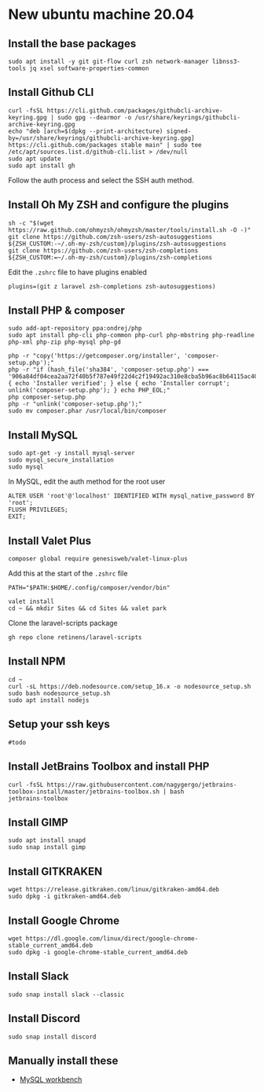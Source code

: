 # New ubuntu machine 20.04

## Install the base packages

```shell
sudo apt install -y git git-flow curl zsh network-manager libnss3-tools jq xsel software-properties-common
```

## Install Github CLI

```shell
curl -fsSL https://cli.github.com/packages/githubcli-archive-keyring.gpg | sudo gpg --dearmor -o /usr/share/keyrings/githubcli-archive-keyring.gpg
echo "deb [arch=$(dpkg --print-architecture) signed-by=/usr/share/keyrings/githubcli-archive-keyring.gpg] https://cli.github.com/packages stable main" | sudo tee /etc/apt/sources.list.d/github-cli.list > /dev/null
sudo apt update
sudo apt install gh
```
Follow the auth process and select the SSH auth method.


## Install Oh My ZSH and configure the plugins

```shell
sh -c "$(wget https://raw.github.com/ohmyzsh/ohmyzsh/master/tools/install.sh -O -)"
git clone https://github.com/zsh-users/zsh-autosuggestions ${ZSH_CUSTOM:-~/.oh-my-zsh/custom}/plugins/zsh-autosuggestions
git clone https://github.com/zsh-users/zsh-completions ${ZSH_CUSTOM:=~/.oh-my-zsh/custom}/plugins/zsh-completions
```

Edit the `.zshrc` file to have plugins enabled
```
plugins=(git z laravel zsh-completions zsh-autosuggestions)
```

## Install PHP & composer

```shell
sudo add-apt-repository ppa:ondrej/php
sudo apt install php-cli php-common php-curl php-mbstring php-readline php-xml php-zip php-mysql php-gd
```
```shell
php -r "copy('https://getcomposer.org/installer', 'composer-setup.php');"
php -r "if (hash_file('sha384', 'composer-setup.php') === '906a84df04cea2aa72f40b5f787e49f22d4c2f19492ac310e8cba5b96ac8b64115ac402c8cd292b8a03482574915d1a8') { echo 'Installer verified'; } else { echo 'Installer corrupt'; unlink('composer-setup.php'); } echo PHP_EOL;"
php composer-setup.php
php -r "unlink('composer-setup.php');"
sudo mv composer.phar /usr/local/bin/composer
```

## Install MySQL

```shell
sudo apt-get -y install mysql-server
sudo mysql_secure_installation
sudo mysql
```
In MySQL, edit the auth method for the root user
```mysql
ALTER USER 'root'@'localhost' IDENTIFIED WITH mysql_native_password BY 'root';
FLUSH PRIVILEGES;
EXIT;
```

## Install Valet Plus

```shell
composer global require genesisweb/valet-linux-plus
```

Add this at the start of the `.zshrc` file
```
PATH="$PATH:$HOME/.config/composer/vendor/bin"
```

```shell
valet install
cd ~ && mkdir Sites && cd Sites && valet park
```

Clone the laravel-scripts package
```shell
gh repo clone retinens/laravel-scripts
```

## Install NPM

```shell
cd ~
curl -sL https://deb.nodesource.com/setup_16.x -o nodesource_setup.sh
sudo bash nodesource_setup.sh
sudo apt install nodejs
```

## Setup your ssh keys
```shell
#todo
```

## Install JetBrains Toolbox and install PHP
```shell
curl -fsSL https://raw.githubusercontent.com/nagygergo/jetbrains-toolbox-install/master/jetbrains-toolbox.sh | bash
jetbrains-toolbox
```

## Install GIMP
```shell
sudo apt install snapd
sudo snap install gimp
```
## Install GITKRAKEN
```shell
wget https://release.gitkraken.com/linux/gitkraken-amd64.deb
sudo dpkg -i gitkraken-amd64.deb
```

## Install Google Chrome
```shell
wget https://dl.google.com/linux/direct/google-chrome-stable_current_amd64.deb
sudo dpkg -i google-chrome-stable_current_amd64.deb
```

## Install Slack
```shell
sudo snap install slack --classic
```

## Install Discord

```shell
sudo snap install discord
```

## Manually install these 

* [MySQL workbench](https://dev.mysql.com/downloads/workbench/)
